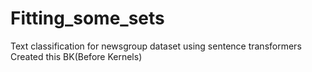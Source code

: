 # Fitting_some_sets
Text classification for newsgroup dataset using sentence transformers
Created this BK(Before Kernels)
